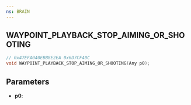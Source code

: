 ```yaml
---
ns: BRAIN
---
```

## WAYPOINT_PLAYBACK_STOP_AIMING_OR_SHOOTING

```c
// 0x47EFA040EBB8E2EA 0x6D7CF40C
void WAYPOINT_PLAYBACK_STOP_AIMING_OR_SHOOTING(Any p0);
```


## Parameters
* **p0**: 

